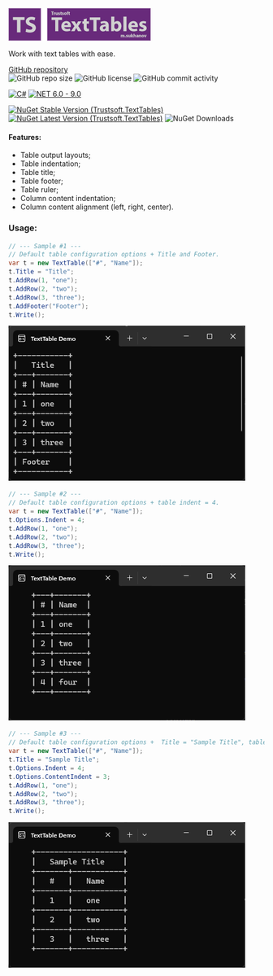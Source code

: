 ![Logo](./docs/README_Banner.png)

Work with text tables with ease.

[GitHub repository](https://github.com/trustsoft/Trustsoft.TextTables "Visit GiHub Repository")\
![GitHub repo size](https://img.shields.io/github/repo-size/trustsoft/Trustsoft.TextTables?style=flat&logo=github&color=steelblue "Repository size")
![GitHub license](https://img.shields.io/github/license/trustsoft/Trustsoft.TextTables?style=flat&color=steelblue "Repository license")
![GitHub commit activity](https://img.shields.io/github/commit-activity/t/trustsoft/Trustsoft.TextTables?style=flat&color=steelblue "Total commits")

[![C#](https://img.shields.io/badge/C%23-gray?style=flat&logo=csharp)](https://dotnet.microsoft.com/en-us/languages/csharp)
[![NET 6.0 - 9.0](https://img.shields.io/badge/NET-6.0_--_9.0-steelblue?style=flat)](https://learn.microsoft.com/en-us/dotnet/fundamentals/)

[![NuGet Stable Version (Trustsoft.TextTables)](https://img.shields.io/nuget/v/Trustsoft.TextTables.svg?label=Stable&color=steelblue)](https://www.nuget.org/packages/Trustsoft.TextTables/latest)
[![NuGet Latest Version (Trustsoft.TextTables)](https://img.shields.io/nuget/vpre/Trustsoft.TextTables.svg?label=Latest&color=peru)](https://www.nuget.org/packages/Trustsoft.TextTables/absoluteLatest )
![NuGet Downloads](https://img.shields.io/nuget/dt/Trustsoft.TextTables?color=steelblue)


#### Features:
- Table output layouts;
- Table indentation;
- Table title;
- Table footer;
- Table ruler;
- Column content indentation;
- Column content alignment (left, right, center).

### Usage:
```csharp
// --- Sample #1 ---
// Default table configuration options + Title and Footer.
var t = new TextTable(["#", "Name"]);
t.Title = "Title";
t.AddRow(1, "one");
t.AddRow(2, "two");
t.AddRow(3, "three");
t.AddFooter("Footer");
t.Write();
```
![sample #1 output](docs/sample1.png)
```csharp
// --- Sample #2 ---
// Default table configuration options + table indent = 4.
var t = new TextTable(["#", "Name"]);
t.Options.Indent = 4;
t.AddRow(1, "one");
t.AddRow(2, "two");
t.AddRow(3, "three");
t.Write();
```
![sample #2 output](docs/sample2.png)
```csharp
// --- Sample #3 ---
// Default table configuration options +  Title = "Sample Title", table indent = 4, ContentIndent = 3.
var t = new TextTable(["#", "Name"]);
t.Title = "Sample Title";
t.Options.Indent = 4;
t.Options.ContentIndent = 3;
t.AddRow(1, "one");
t.AddRow(2, "two");
t.AddRow(3, "three");
t.Write();
```
![sample #3 output](docs/sample3.png)
